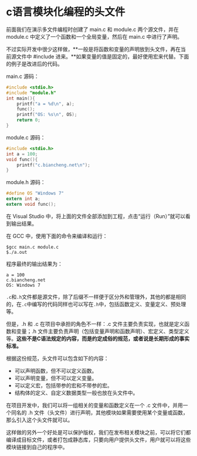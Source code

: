 # c语言模块化编程的头文件

前面我们在演示多文件编程时创建了 main.c 和 module.c 两个源文件，并在 module.c 中定义了一个函数和一个全局变量，然后在 main.c 中进行了声明。

不过实际开发中很少这样做，**一般是将函数和变量的声明放到头文件，再在当前源文件中 #include 进来。**如果变量的值是固定的，最好使用宏来代替。下面的例子是改进后的代码。

main.c 源码：

```c
#include <stdio.h>
#include "module.h"
int main(){
    printf("a = %d\n", a);
    func();
    printf("OS: %s\n", OS);
    return 0;
}
```

module.c 源码：

```c
#include <stdio.h>
int a = 100;
void func(){
    printf("c.biancheng.net\n");
}
```

module.h 源码：

```c
#define OS "Windows 7"
extern int a;
extern void func();
```

在 Visual Studio 中，将上面的文件全部添加到工程，点击“运行（Run）”就可以看到输出结果。

在 GCC 中，使用下面的命令来编译和运行：

```
$gcc main.c module.c
$./a.out
```

程序最终的输出结果为：

```
a = 100
c.biancheng.net
OS: Windows 7
```

`.c`和`.h`文件都是源文件，除了后缀不一样便于区分外和管理外，其他的都是相同的，在`.c`中编写的代码同样也可以写在`.h`中，包括函数定义、变量定义、预处理等。

但是，.h 和 .c 在项目中承担的角色不一样：.c 文件主要负责实现，也就是定义函数和变量；.h 文件主要负责声明（包括变量声明和函数声明）、宏定义、类型定义等。**这些不是C语法规定的内容，而是约定成俗的规范，或者说是长期形成的事实标准。**

根据这份规范，头文件可以包含如下的内容：

- 可以声明函数，但不可以定义函数。
- 可以声明变量，但不可以定义变量。
- 可以定义宏，包括带参的宏和不带参的宏。
- 结构体的定义、自定义数据类型一般也放在头文件中。


在项目开发中，我们可以将一组相关的变量和函数定义在一个 .c 文件中，并用一个同名的 .h 文件（头文件）进行声明，其他模块如果需要使用某个变量或函数，那么引入这个头文件就可以。

这样做的另外一个好处是可以保护版权，我们在发布相关模块之前，可以将它们都编译成目标文件，或者打包成静态库，只要向用户提供头文件，用户就可以将这些模块链接到自己的程序中。